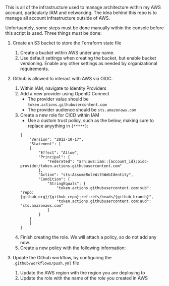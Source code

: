 
This is all of the infrastructure used to manage architecture within
my AWS account, particularly IAM and networking. The idea behind this
repo is to manage all account infrastructure outside of AWS.

Unfortuantely, some steps must be done manually within the console
before this script is used. Three things must be done:

1. Create an S3 bucket to store the Terraform state file
    1. Create a bucket within AWS under any name.
    2. Use default settings when creating the bucket, but enable bucket versioning. Enable any other settings as needed by organizational requirements.

2. Github is allowed to interact with AWS via OIDC.
    1. Within IAM, navigate to Identity Providers
    2. Add a new provider using OpenID Connect
        - The provider value should be `token.actions.githubusercontent.com`
        - The provider audience should be `sts.amazonaws.com`
    3. Create a new role for CICD within IAM
        - Use a custom trust policy, such as the below, making sure to replace anyything in `{*****}`:
        ```
        {
            "Version": "2012-10-17",
            "Statement": [
            {
                "Effect": "Allow",
                "Principal": {
                    "Federated": "arn:aws:iam::{account_id}:oidc-provider/token.actions.githubusercontent.com"
                },
                "Action": "sts:AssumeRoleWithWebIdentity",
                "Condition": {
                    "StringEquals": {
                        "token.actions.githubusercontent.com:sub": "repo:{github_org}/{github_repo}:ref:refs/heads/{github_branch}",
                        "token.actions.githubusercontent.com:aud": "sts.amazonaws.com"
                    }
                }
            }
            ]
        }
        ```
    4. Finish creating the role. We will attach a policy, so do not add any now.
    5. Create a new policy with the following information:
3. Update the Github workflow, by configuring  the `.github/workflows/push.yml` file
    1. Update the AWS region with the region you are deploying to
    2. Update the role with the name of the role you created in AWS